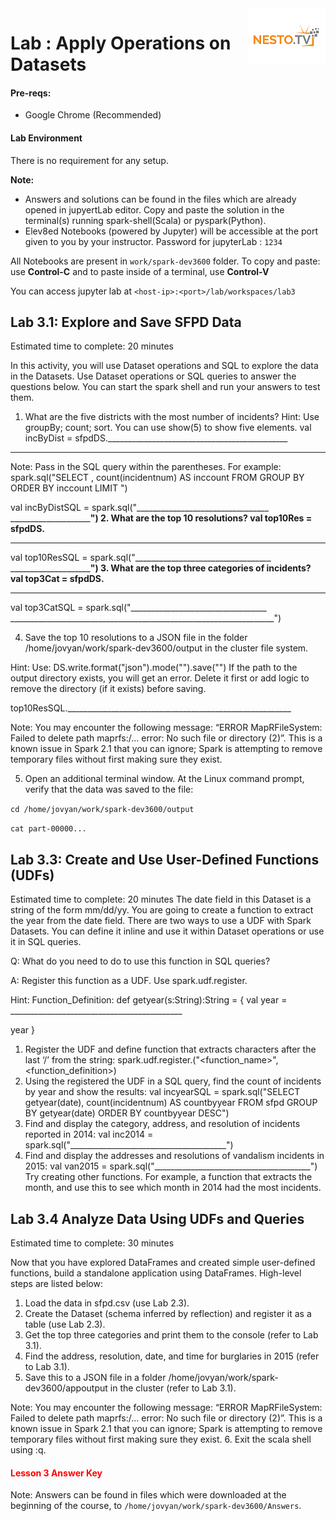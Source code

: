 <img align="right" src="../logo-small.png">

# Lab : Apply Operations on Datasets

#### Pre-reqs:
- Google Chrome (Recommended)

#### Lab Environment
There is no requirement for any setup.



**Note:** 
- Answers and solutions can be found in the files which are already opened in jupyertLab editor. Copy and paste the solution in the terminal(s) running spark-shell(Scala) or pyspark(Python).
- Elev8ed Notebooks (powered by Jupyter) will be accessible at the port given to you by your instructor. Password for jupyterLab : `1234`

All Notebooks are present in `work/spark-dev3600` folder. To copy and paste: use **Control-C** and to paste inside of a terminal, use **Control-V**

You can access jupyter lab at `<host-ip>:<port>/lab/workspaces/lab3`

## Lab 3.1: Explore and Save SFPD Data
Estimated time to complete: 20 minutes

In this activity, you will use Dataset operations and SQL to explore the data in the Datasets. Use Dataset
operations or SQL queries to answer the questions below.
You can start the spark shell and run
your answers to test them.

1. What are the five districts with the most number of incidents? Hint: Use groupBy; count;
sort. You can use show(5) to show five elements.
val incByDist = sfpdDS._____________________________________________
____________________________________________________________________

Note: Pass in the SQL query within the parentheses. For example:
spark.sql("SELECT <column>, count(incidentnum)
AS inccount FROM <Dataset Table> GROUP BY <column>
ORDER BY inccount <SORT ORDER> LIMIT <number of records>")

val incByDistSQL = spark.sql("_________________________________
__________________________________________________________________")
2. What are the top 10 resolutions?
val top10Res = sfpdDS.______________________________________________
____________________________________________________________________
val top10ResSQL = spark.sql("__________________________________
__________________________________________________________________")
3. What are the top three categories of incidents?
val top3Cat = sfpdDS.______________________________________________
___________________________________________________________________
val top3CatSQL = spark.sql("__________________________________
__________________________________________________________________")

4. Save the top 10 resolutions to a JSON file in the folder /home/jovyan/work/spark-dev3600/output in the cluster
file system.

Hint: Use: DS.write.format("json").mode("<mode type>").save("<path
to file>")
If the path to the output directory exists, you will get an error. Delete it first or add
logic to remove the directory (if it exists) before saving.

top10ResSQL.________________________________________________________

Note: You may encounter the following message: “ERROR MapRFileSystem:
Failed to delete path maprfs:/… error: No such file or
directory (2)”. This is a known issue in Spark 2.1 that you can ignore; Spark is
attempting to remove temporary files without first making sure they exist.

5. Open an additional terminal window. At the Linux command prompt, verify that the data was
saved to the file:

`cd /home/jovyan/work/spark-dev3600/output`

`cat part-00000...`

## Lab 3.3: Create and Use User-Defined Functions (UDFs)
Estimated time to complete: 20 minutes
The date field in this Dataset is a string of the form mm/dd/yy. You are going to create a function to
extract the year from the date field. There are two ways to use a UDF with Spark Datasets. You can
define it inline and use it within Dataset operations or use it in SQL queries.

Q: What do you need to do to use this function in SQL queries?

A: Register this function as a UDF. Use spark.udf.register.

Hint: Function_Definition:
def getyear(s:String):String = {
val year = ___________________________________________

year
}

1. Register the UDF and define function that extracts characters after the last ‘/’ from the string:
spark.udf.register.("<function_name>",<function_definition>)
2. Using the registered the UDF in a SQL query, find the count of incidents by year and show the
results:
val incyearSQL = spark.sql("SELECT getyear(date),
count(incidentnum) AS countbyyear FROM sfpd
GROUP BY getyear(date) ORDER BY countbyyear DESC")
3. Find and display the category, address, and resolution of incidents reported in 2014:
val inc2014 = spark.sql("_______________________________________")
4. Find and display the addresses and resolutions of vandalism incidents in 2015:
val van2015 = spark.sql("_______________________________________")
Try creating other functions. For example, a function that extracts the month, and use this to see which
month in 2014 had the most incidents.

## Lab 3.4 Analyze Data Using UDFs and Queries
Estimated time to complete: 30 minutes

Now that you have explored DataFrames and created simple user-defined functions, build a standalone
application using DataFrames. High-level steps are listed below:
1. Load the data in sfpd.csv (use Lab 2.3).
2. Create the Dataset (schema inferred by reflection) and register it as a table (use Lab 2.3).
3. Get the top three categories and print them to the console (refer to Lab 3.1).
4. Find the address, resolution, date, and time for burglaries in 2015 (refer to Lab 3.1).
5. Save this to a JSON file in a folder /home/jovyan/work/spark-dev3600/appoutput in the cluster (refer to Lab 3.1).

Note: You may encounter the following message: “ERROR MapRFileSystem:
Failed to delete path maprfs:/… error: No such file or
directory (2)”. This is a known issue in Spark 2.1 that you can ignore; Spark is
attempting to remove temporary files without first making sure they exist.
6. Exit the scala shell using :q.

<h4><span style="color:red;">Lesson 3 Answer Key</span></h4>

Note: Answers can be found in files which were downloaded at the beginning of the course,
to `/home/jovyan/work/spark-dev3600/Answers`.
